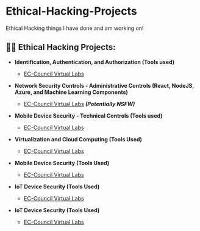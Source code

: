 # Ethical-Hacking-Projects
Ethical Hacking things I have done and am working on!

<h2>👨‍💻 Ethical Hacking Projects:</h2>

- <b>Identification, Authentication, and Authorization (Tools used)</b>

  - [EC-Council Virtual Labs](https://github.com/joshmadakor1/Algorithms-Practice)

- <b>Network Security Controls - Administrative Controls (React, NodeJS, Azure, and Machine Learning Components)</b>

  - [EC-Council Virtual Labs](https://github.com/joshmadakor1/4chan-Image-Analysis-Middleware-C964) <b><i>(Potentially NSFW)</b></i>

- <b>Mobile Device Security - Technical Controls (Tools used)</b>

  - [EC-Council Virtual Labs](https://github.com/joshmadakor1/Sentinel-Lab)

- <b>Virtualization and Cloud Computing (Tools Used)</b>

  - [EC-Council Virtual Labs](https://github.com/joshmadakor1/EncrypterPOC)

- <b>Mobile Device Security (Tools Used)</b>

  - [EC-Council Virtual Labs](https://github.com/joshmadakor1/Package-Delivery-Pathfinding-Algorithm)

- <b>IoT Device Security (Tools Used)</b>

  - [EC-Council Virtual Labs](https://github.com/joshmadakor1/Package-Delivery-Pathfinding-Algorithm)
​
- <b>IoT Device Security (Tools Used)</b>

  - [EC-Council Virtual Labs](https://github.com/joshmadakor1/Package-Delivery-Pathfinding-Algorithm)
